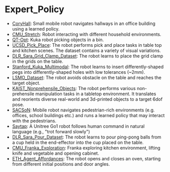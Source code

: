 # Expert_Policy

- [CoryHall](https://github.com/KeplerC/oed-playground/tree/main/pages/datasets/berkeley_gnm_cory_h.md): Small mobile robot navigates hallways in an office building using a learned policy.
- [CMU_Stretch](https://github.com/KeplerC/oed-playground/tree/main/pages/datasets/cmu_stretch.md): Robot interacting with different household environments.
- [QT-Opt](https://github.com/KeplerC/oed-playground/tree/main/pages/datasets/kuk.md): Kuka robot picking objects in a bin.
- [UCSD_Pick_Place](https://github.com/KeplerC/oed-playground/tree/main/pages/datasets/ucsd_pick_and_place_dataset_converted_externally_to_rlds.md): The robot performs pick and place tasks in table top and kitchen scenes. The dataset contains a variety of visual variations.
- [DLR_Sara_Grid_Clamp_Dataset](https://github.com/KeplerC/oed-playground/tree/main/pages/datasets/dlr_sara_grid_clamp_converted_externally_to_rlds.md): The robot learns to place the grid clamp in the grids on the table.
- [Stanford_Kuka_Multimodal](https://github.com/KeplerC/oed-playground/tree/main/pages/datasets/stanford_kuka_multimodal_dataset_converted_externally_to_rlds.md): The robot learns to insert differently-shaped pegs into differently-shaped holes with low tolerances (~2mm).
- [LSMO_Dataset](https://github.com/KeplerC/oed-playground/tree/main/pages/datasets/tokyo_u_lsmo_converted_externally_to_rlds.md): The robot avoids obstacle on the table and reaches the target object.
- [KAIST_Nonprehensile_Objects](https://github.com/KeplerC/oed-playground/tree/main/pages/datasets/kaist_nonprehensile_converted_externally_to_rlds.md): The robot performs various non-prehensile manipulation tasks in a tabletop environment. It translates and reorients diverse real-world and 3d-printed objects to a target 6dof pose.
- [SACSoN](https://github.com/KeplerC/oed-playground/tree/main/pages/datasets/berkeley_gnm_sac_son.md): Mobile robot navigates pedestrian-rich environments (e.g. offices, school buildings etc.) and runs a learned policy that may interact with the pedestrians.
- [Saytap](https://github.com/KeplerC/oed-playground/tree/main/pages/datasets/utokyo_saytap_converted_externally_to_rlds.md): A Unitree Go1 robot follows human command in natural language (e.g., "trot forward slowly")
- [DLR_Sara_Pour_Dataset](https://github.com/KeplerC/oed-playground/tree/main/pages/datasets/dlr_sara_pour_converted_externally_to_rlds.md): The robot learns to pour ping-pong balls from a cup held in the end-effector into the cup placed on the table.
- [CMU_Franka_Exploration](https://github.com/KeplerC/oed-playground/tree/main/pages/datasets/cmu_franka_exploration_dataset_converted_externally_to_rlds.md): Franka exploring kitchen environment, lifting knife and vegetable and opening cabinet.
- [ETH_Agent_Affordances](https://github.com/KeplerC/oed-playground/tree/main/pages/datasets/eth_agent_affordances.md): The robot opens and closes an oven, starting from different initial positions and door angles.